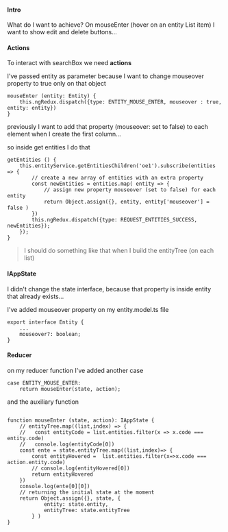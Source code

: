 #### Intro
What do I want to achieve?
On mouseEnter (hover on an entity List item) I want to show edit and delete buttons...

#### Actions

To interact with searchBox we need **actions**

I've passed entity as parameter because I want to change mouseover property to true only on that object

```
mouseEnter (entity: Entity) {
    this.ngRedux.dispatch({type: ENTITY_MOUSE_ENTER, mouseover : true, entity: entity})
}
```

previously I want to add that property (mouseover: set to false) to each element when I create the first column...

so inside get entities I do that

```
getEntities () {
    this.entityService.getEntitiesChildren('oe1').subscribe(entities => {
        // create a new array of entities with an extra property
        const newEntities = entities.map( entity => {
            // assign new property mouseover (set to false) for each entity
            return Object.assign({}, entity, entity['mouseover'] = false )
        })
        this.ngRedux.dispatch({type: REQUEST_ENTITIES_SUCCESS, newEntities});
    });
}
```

> I should do something like that when I build the entityTree (on each list)


#### IAppState

I didn't change the state interface, because that property is inside entity that already exists...

I've added mouseover property on my entity.model.ts file

```
export interface Entity {
    ...
    mouseover?: boolean;
}
```

#### Reducer

on my reducer function I've added another case

```
case ENTITY_MOUSE_ENTER:
    return mouseEnter(state, action);
```

and the auxiliary function

```

function mouseEnter (state, action): IAppState {
    // entityTree.map((list,index) => {
    //   const entityCode = list.entities.filter(x => x.code === entity.code)
    //   console.log(entityCode[0])
    const ente = state.entityTree.map((list,index)=> {
        const entityHovered =  list.entities.filter(x=>x.code === action.entity.code)
        // console.log(entityHovered[0])
        return entityHovered
    })
    console.log(ente[0][0])
    // returning the initial state at the moment
    return Object.assign({}, state, {
            entity: state.entity,
            entityTree: state.entityTree
        } )
}
```



